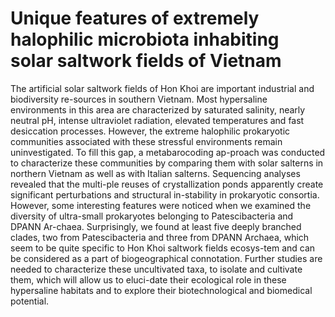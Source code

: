 # Unique features of extremely halophilic microbiota inhabiting solar saltwork fields of Vietnam

  The artificial solar saltwork fields of Hon Khoi are important industrial and biodiversity re-sources in southern Vietnam. Most hypersaline environments in this area are characterized by saturated salinity, nearly neutral pH, intense ultraviolet radiation, elevated temperatures and fast desiccation processes. However, the extreme halophilic prokaryotic communities associated with these stressful environments remain uninvestigated. To fill this gap, a metabarocoding ap-proach was conducted to characterize these communities by comparing them with solar salterns in northern Vietnam as well as with Italian salterns. Sequencing analyses revealed that the multi-ple reuses of crystallization ponds apparently create significant perturbations and structural in-stability in prokaryotic consortia. However, some interesting features were noticed when we examined the diversity of ultra-small prokaryotes belonging to Patescibacteria and DPANN Ar-chaea. Surprisingly, we found at least five deeply branched clades, two from Patescibacteria and three from DPANN Archaea, which seem to be quite specific to Hon Khoi saltwork fields ecosys-tem and can be considered as a part of biogeographical connotation. Further studies are needed to characterize these uncultivated taxa, to isolate and cultivate them, which will allow us to eluci-date their ecological role in these hypersaline habitats and to explore their biotechnological and biomedical potential. 
